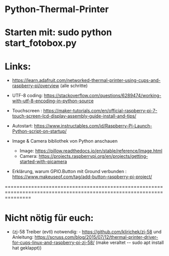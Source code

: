 Python-Thermal-Printer
======================
# Starten mit: sudo python start_fotobox.py

# Links:

- https://learn.adafruit.com/networked-thermal-printer-using-cups-and-raspberry-pi/overview (alle schritte)
  
- UTF-8 coding:   https://stackoverflow.com/questions/6289474/working-with-utf-8-encoding-in-python-source

- Touchscreen : https://maker-tutorials.com/en/official-raspberry-pi-7-touch-screen-lcd-display-assembly-guide-install-and-tips/

- Autostart: 	https://www.instructables.com/id/Raspberry-Pi-Launch-Python-script-on-startup/

- Image & Camera bibliothek von Python anschauen
  - Image:  https://pillow.readthedocs.io/en/stable/reference/Image.html
  - Camera: https://projects.raspberrypi.org/en/projects/getting-started-with-picamera

- Erklärung, warum GPIO.Button mit Ground verbunden :   https://www.makeuseof.com/tag/add-button-raspberry-pi-project/

=====================================================================================================================

# Nicht nötig für euch: 

- (zj-58 Treiber (evtl) notwendig: - https://github.com/klirichek/zj-58  und Anleitung: https://scruss.com/blog/2015/07/12/thermal-printer-driver-for-cups-linux-and-raspberry-pi-zj-58/ (make veraltet -- sudo apt install hat geklappt))
